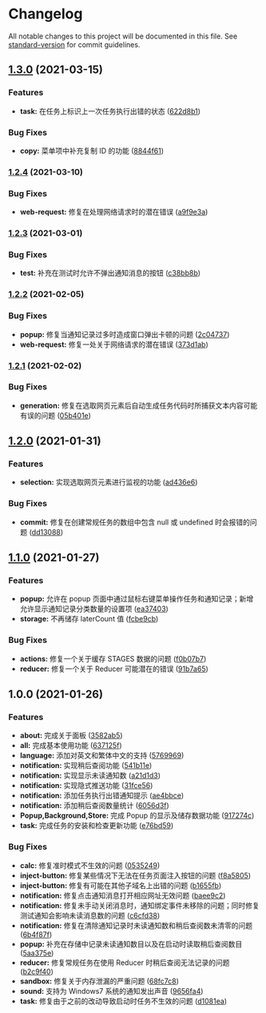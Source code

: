 # Changelog

All notable changes to this project will be documented in this file. See [standard-version](https://github.com/conventional-changelog/standard-version) for commit guidelines.

## [1.3.0](https://github.com/LightAPIs/Gloria-X/compare/v1.2.4...v1.3.0) (2021-03-15)


### Features

* **task:** 在任务上标识上一次任务执行出错的状态 ([622d8b1](https://github.com/LightAPIs/Gloria-X/commit/622d8b177e682c3e17bf4391e4df9400db304ce9))


### Bug Fixes

* **copy:** 菜单项中补充复制 ID 的功能 ([8844f61](https://github.com/LightAPIs/Gloria-X/commit/8844f61d0199ed5f4ff8a6656e1f1be4f9fbc805))

### [1.2.4](https://github.com/LightAPIs/Gloria-X/compare/v1.2.3...v1.2.4) (2021-03-10)


### Bug Fixes

* **web-request:** 修复在处理网络请求时的潜在错误 ([a9f9e3a](https://github.com/LightAPIs/Gloria-X/commit/a9f9e3a6c044446c96b68b13727e94970f0c53ec))

### [1.2.3](https://github.com/LightAPIs/Gloria-X/compare/v1.2.2...v1.2.3) (2021-03-01)


### Bug Fixes

* **test:** 补充在测试时允许不弹出通知消息的按钮 ([c38bb8b](https://github.com/LightAPIs/Gloria-X/commit/c38bb8b0410de7c6711146141d8e929f0c53efed))

### [1.2.2](https://github.com/LightAPIs/Gloria-X/compare/v1.2.1...v1.2.2) (2021-02-05)


### Bug Fixes

* **popup:** 修复当通知记录过多时造成窗口弹出卡顿的问题 ([2c04737](https://github.com/LightAPIs/Gloria-X/commit/2c0473743ee59e300bf1ea9e3345826327fbb234))
* **web-request:** 修复一处关于网络请求的潜在错误 ([373d1ab](https://github.com/LightAPIs/Gloria-X/commit/373d1abd986f0485e8dece7de57aad8ff6049654))

### [1.2.1](https://github.com/LightAPIs/Gloria-X/compare/v1.2.0...v1.2.1) (2021-02-02)


### Bug Fixes

* **generation:** 修复在选取网页元素后自动生成任务代码时所捕获文本内容可能有误的问题 ([05b401e](https://github.com/LightAPIs/Gloria-X/commit/05b401e96f3265b939f520070187321bc56d0428))

## [1.2.0](https://github.com/LightAPIs/Gloria-X/compare/v1.1.0...v1.2.0) (2021-01-31)


### Features

* **selection:** 实现选取网页元素进行监视的功能 ([ad436e6](https://github.com/LightAPIs/Gloria-X/commit/ad436e6eb2710ed1b4481f6d95a63caac0376296))


### Bug Fixes

* **commit:** 修复在创建常规任务的数组中包含 null 或 undefined 时会报错的问题 ([dd13088](https://github.com/LightAPIs/Gloria-X/commit/dd1308800e79a5ea5fe662f37717216e64aecc3e))

## [1.1.0](https://github.com/LightAPIs/Gloria-X/compare/v1.0.0...v1.1.0) (2021-01-27)


### Features

* **popup:** 允许在 popup 页面中通过鼠标右键菜单操作任务和通知记录；新增允许显示通知记录分类数量的设置项 ([ea37403](https://github.com/LightAPIs/Gloria-X/commit/ea374033a9c757817c54745b8a2a89a5a71ef565))
* **storage:** 不再储存 laterCount 值 ([fcbe9cb](https://github.com/LightAPIs/Gloria-X/commit/fcbe9cb29e3e3d9e0e610b86d3824599ed5c1109))


### Bug Fixes

* **actions:** 修复一个关于缓存 STAGES 数据的问题 ([f0b07b7](https://github.com/LightAPIs/Gloria-X/commit/f0b07b7348822d341fc8018b929332d91750053e))
* **reducer:** 修复一个关于 Reducer 可能潜在的错误 ([91b7a65](https://github.com/LightAPIs/Gloria-X/commit/91b7a6540e3275a65339783a1ced5f29f718b8f7))

## 1.0.0 (2021-01-26)


### Features

* **about:** 完成关于面板 ([3582ab5](https://github.com/LightAPIs/Gloria-X/commit/3582ab5ae18533c293e4dd15ce2915d74aca34f6))
* **all:** 完成基本使用功能 ([637125f](https://github.com/LightAPIs/Gloria-X/commit/637125ff3d0298e61b6a7aa170c6390fc368573f))
* **language:** 添加对英文和繁体中文的支持 ([5769969](https://github.com/LightAPIs/Gloria-X/commit/5769969668cb387ccf8021d1b67721986e04ef7d))
* **notification:** 实现稍后查阅功能 ([541b11e](https://github.com/LightAPIs/Gloria-X/commit/541b11e046132cf27d8a8172dd0a0285ea143f80))
* **notification:** 实现显示未读通知数 ([a21d1d3](https://github.com/LightAPIs/Gloria-X/commit/a21d1d3dcdbeb6772bf635027b2f077e7933e74d))
* **notification:** 实现隐式推送功能 ([31fce56](https://github.com/LightAPIs/Gloria-X/commit/31fce56b624d7208a013663a6469917cd4de430b))
* **notification:** 添加任务执行出错通知提示 ([ae4bbce](https://github.com/LightAPIs/Gloria-X/commit/ae4bbce31b681769cddc234fba8c88e5669f92df))
* **notification:** 添加稍后查阅数量统计 ([6056d3f](https://github.com/LightAPIs/Gloria-X/commit/6056d3f843052b7d0cc85fc9c56cdbca105c0b9f))
* **Popup,Background,Store:** 完成 Popup 的显示及储存数据功能 ([917274c](https://github.com/LightAPIs/Gloria-X/commit/917274cb82ac26b9c431d6e5cef592cadd2408c6))
* **task:** 完成任务的安装和检查更新功能 ([e76bd59](https://github.com/LightAPIs/Gloria-X/commit/e76bd59a22a9825bccd9b06be95ea744a73f2a44))


### Bug Fixes

* **calc:** 修复准时模式不生效的问题 ([0535249](https://github.com/LightAPIs/Gloria-X/commit/05352499aed13527c472f63c734a7a0a36b91aea))
* **inject-button:** 修复某些情况下无法在任务页面注入按钮的问题 ([f8a5805](https://github.com/LightAPIs/Gloria-X/commit/f8a58051c61cd2c845945ea6c011c916035f0a83))
* **inject-button:** 修复有可能在其他子域名上出错的问题 ([b1655fb](https://github.com/LightAPIs/Gloria-X/commit/b1655fb78b4c73b7a5ca61580fb413491d2f797c))
* **notification:** 修复点击通知消息打开相应网址无效问题 ([baee9c2](https://github.com/LightAPIs/Gloria-X/commit/baee9c29a5fa075efa9f6a9526fd3c742a055f99))
* **notification:** 修复未手动关闭消息时，通知绑定事件未移除的问题；同时修复测试通知会影响未读消息数的问题 ([c6cfd38](https://github.com/LightAPIs/Gloria-X/commit/c6cfd38080eee29d69841b4971e17b82d37202ea))
* **notification:** 修复在清除通知记录时未读通知数和稍后查阅数未清零的问题 ([6b4f87f](https://github.com/LightAPIs/Gloria-X/commit/6b4f87ff9fc85e990a2e9d8bf17830540dba331e))
* **popup:** 补充在存储中记录未读通知数目以及在启动时读取稍后查阅数目 ([5aa375e](https://github.com/LightAPIs/Gloria-X/commit/5aa375e87c52a9421a1cf0c5b9c4ea6bab09150c))
* **reducer:** 修复常规任务在使用 Reducer 时稍后查阅无法记录的问题 ([b2c9f40](https://github.com/LightAPIs/Gloria-X/commit/b2c9f40d7d0ce0a91626e5bca70ccddac298035c))
* **sandbox:** 修复关于内存泄漏的严重问题 ([68fc7c8](https://github.com/LightAPIs/Gloria-X/commit/68fc7c8a26a4983a09cc6e166a87109f4a712812))
* **sound:** 支持为 Windows7 系统的通知发出声音 ([9656fa4](https://github.com/LightAPIs/Gloria-X/commit/9656fa4df2c44207e1451311d042098d2f622bdf))
* **task:** 修复由于之前的改动导致启动时任务不生效的问题 ([d1081ea](https://github.com/LightAPIs/Gloria-X/commit/d1081eafa2800c252de83207f8992a7a2e4baf08))
